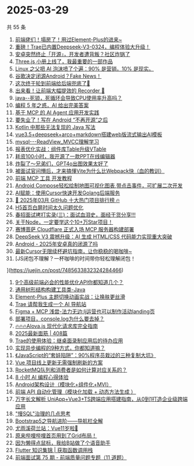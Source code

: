 # 2025-03-29

共 55 条

<!-- BEGIN JUEJIN -->
<!-- 最后更新时间 2025-03-29 10:16:29 +0800 -->
1. [前端佬们！塌房了！用过Element-Plus的进来~](https://juejin.cn/post/7485966905418760227)
1. [重磅！Trae已内置Deepseek-V3-0324，编程体验大升级！](https://juejin.cn/post/7485918233679560714)
1. [安卓突然终止「开源」，开发者遭背叛？社区炸锅了](https://juejin.cn/post/7486315070362075173)
1. [Three.js 小册上线了，我最重要的一部作品](https://juejin.cn/post/7486294528733036594)
1. [Linux 之父把 AI 泡沫喷了个遍：90% 是营销，10% 是现实。](https://juejin.cn/post/7485940589885538344)
1. [谷歌决定闭源Android？Fake News！](https://juejin.cn/post/7486306126758969383)
1. [这次终于轮到前端给后端兜底了🤣](https://juejin.cn/post/7486440418139652137)
1. [出来看！让前端大幅提效的 Recorder 🐶](https://juejin.cn/post/7485729208107712522)
1. [java--死锁，死循环会导致CPU使用率升高吗？](https://juejin.cn/post/7485729208108695562)
1. [编程 5 年之惑，AI 给出完美答案](https://juejin.cn/post/7486322280861466678)
1. [基于 MCP 的 AI Agent 应用开发实践](https://juejin.cn/post/7485691461296652338)
1. [要失业了！写在 Android “不再开源”之后](https://juejin.cn/post/7486659696061906994)
1. [Kotlin 中那些无法复现的 Java 写法](https://juejin.cn/post/7485965177096814642)
1. [vue3.5+deepseek+arco+markdown搭建web版流式输出AI模板](https://juejin.cn/post/7486369696738017321)
1. [mysql---ReadView_MVCC理解学习](https://juejin.cn/post/7486185012388216842)
1. [报表优化实战：组件库Table升级VTable](https://juejin.cn/post/7486444624815767589)
1. [耗资100小时，我开源了一款PPT在线编辑器](https://juejin.cn/post/7485672562947129356)
1. [炸裂了～兄弟们，GPT4o出图效果太好了](https://juejin.cn/post/7486465253816483876)
1. [被面试官问懵后，才来搞懂Vite为什么比Webpack快（血的教训）](https://juejin.cn/post/7486170504271069210)
1. [前端 MCP 工具 开发教程](https://juejin.cn/post/7486030501906268199)
1. [Android Compose轻松绘制地图可视化图表,带点击事件，可扩展二次开发](https://juejin.cn/post/7485936146070356006)
1. [AI赋能：使用Cursor快速开发Golang后端服务](https://juejin.cn/post/7486057384395178036)
1. [🚀 2025年03月 GitHub 十大热门项目排行榜 🔥](https://juejin.cn/post/7486316823253565474)
1. [H5首页白屏时间太久问题优化](https://juejin.cn/post/7485640765570826292)
1. [春招面试拷打实录(三)：面试血泪史，面经干货分享!!!](https://juejin.cn/post/7485936146070470694)
1. [关于Node，一定要学这个10+万Star项目！](https://juejin.cn/post/7486515264823132210)
1. [赛博菩萨 Cloudflare 正式入场 MCP 服务器构建部署](https://juejin.cn/post/7485691461297209394)
1. [DeepSeek V3 震撼升级：AI 生成 HTML/CSS 代码能力实现重大突破
](https://juejin.cn/post/7485684772948607013)
1. [Android - 2025年安卓真的闭源了吗](https://juejin.cn/post/7486394833864966144)
1. [最新Cursor无限续杯避坑指南，让你稳稳的喝咖啡~](https://juejin.cn/post/7486323379474563107)
1. [JS闭包不理解？一杯咖啡的时间带你轻松理解闭包！

](https://juejin.cn/post/7485633832324284466)
1. [9个高级前端必会的性能优化API你都知道几个？](https://juejin.cn/post/7485285613463535670)
1. [通用树形结构构建工具类-Java](https://juejin.cn/post/7486089532283092992)
1. [Element-Plus 主题切换动画实战：让换肤更丝滑](https://juejin.cn/post/7486106426571194408)
1. [Trae 请帮我生成一个 AI 导航站](https://juejin.cn/post/7485598788985569292)
1. [Figma + MCP 浅尝-法力无边:lj运营也可以制作活动landing页](https://juejin.cn/post/7485998798654128138)
1. [部署项目，console.log为什么要去掉？](https://juejin.cn/post/7485938326336766003)
1. [🔥🔥🔥Alova.js 现代化请求库完全指南](https://juejin.cn/post/7485631488113918006)
1. [2025最新面筋 | 408篇](https://juejin.cn/post/7486363775707709450)
1. [Trae的使用体验：继桌面录制应用后的待办应用](https://juejin.cn/post/7486102523915026442)
1. [实现异步编程的9种方式，你都知道嘛？](https://juejin.cn/post/7485980624189931559)
1. [《JavaScript的“套娃陷阱”：90%程序员栽过的三种复制大坑》](https://juejin.cn/post/7485932775113965578)
1. [Vue 项目线上更新无需强制刷新的方案](https://juejin.cn/post/7485677817868091407)
1. [RocketMQ队列和消费者是如何计算对应关系的？](https://juejin.cn/post/7486106426572619816)
1. [8 小时 AI 编程心得体验](https://juejin.cn/post/7485414108276949027)
1. [Android架构设计（模块化+组件化+MVI）](https://juejin.cn/post/7486001370213138484)
1. [前端 API 自动化管理（模块化加载 + 动态方法生成‌ ）](https://juejin.cn/post/7485965103113961484)
1. [万字长文解析 UniApp+Vue3+TS跨端应用搭建指南，从0到1打造企业级跨端应用](https://juejin.cn/post/7486364205491781686)
1. ["慢SQL"治理的几点思考](https://juejin.cn/post/7485965177096781874)
1. [Bootstrap5之导航进阶——导航栏全解](https://juejin.cn/post/7485932775114768394)
1. [尤雨溪荷兰站：Vue11岁啦🎉](https://juejin.cn/post/7485414108277571619)
1. [原来哔哩哔哩首页用到了Grid布局！](https://juejin.cn/post/7485625209132285986)
1. [因为懒得点鼠标，我给B站做了个语音助手](https://juejin.cn/post/7485572202701193256)
1. [Flutter 知识集锦 | 获取函数调用栈](https://juejin.cn/post/7485633146315751461)
1. [前端面试第 75 期 - 前端质量问题专题（11 道题）](https://juejin.cn/post/7485629173061173299)
<!-- END JUEJIN -->